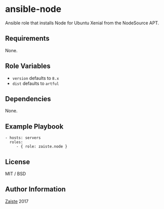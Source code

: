 ansible-node
=========

Ansible role that installs Node for Ubuntu Xenial from the NodeSource APT.

Requirements
------------

None.

Role Variables
--------------

- `version` defaults to `8.x`
- `dist` defaults to `artful`

Dependencies
------------

None.

Example Playbook
----------------

    - hosts: servers
      roles:
         - { role: zaiste.node }

License
-------

MIT / BSD

Author Information
------------------

[Zaiste](http://zaiste.net) 2017
